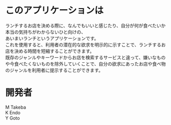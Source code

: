 このアプリケーションは
=======================  

ランチするお店を決める際に、なんでもいいと感じたり、自分が何が食べたいか本当の気持ちがわからないひと向けの、  
あいまいランチというアプリケーションです。  
これを使用すると、利用者の潜在的な欲求を明示的に示すことで、ランチするお店を決める時間を短縮することができます。  
既存のジャンルやキーワードからお店を検索するサービスと違って、嫌いなものや今食べたくないものを除外していくことで、自分の欲求にあったお店や食べ物のジャンルを利用者に提示することができます。  


開発者
======  

M Takeba  
K Endo  
Y Goto  

